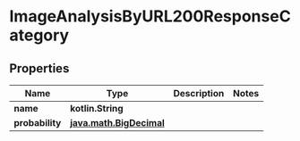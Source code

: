 
# ImageAnalysisByURL200ResponseCategory

## Properties
| Name | Type | Description | Notes |
| ------------ | ------------- | ------------- | ------------- |
| **name** | **kotlin.String** |  |  |
| **probability** | [**java.math.BigDecimal**](java.math.BigDecimal.md) |  |  |



